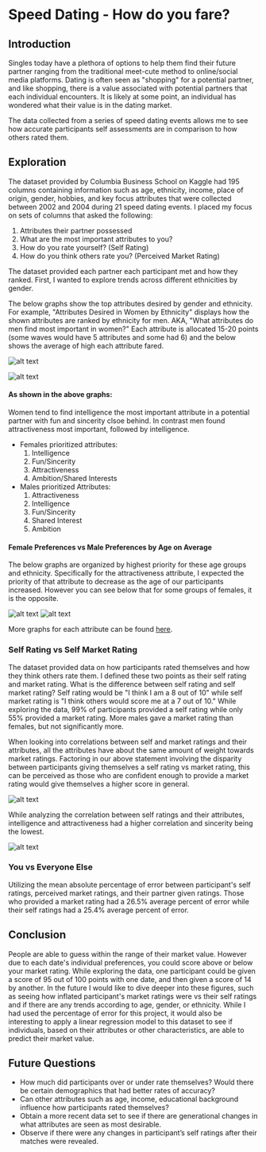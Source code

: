 # Speed Dating - How do you fare?
## Introduction 
Singles today have a plethora of options to help them find their future partner ranging from the traditional meet-cute method to online/social media platforms. Dating is often seen as "shopping" for a potential partner, and like shopping, there is a value associated with potential partners that each individual encounters. It is likely at some point, an individual has wondered what their value is in the dating market. 

The data collected from a series of speed dating events allows me to see how accurate participants self assessments are in comparison to how others rated them. 

## Exploration
The dataset provided by Columbia Business School on Kaggle had 195 columns containing information such as age, ethnicity, income, place of origin, gender, hobbies, and key focus attributes that were collected between 2002 and 2004 during 21 speed dating events. I placed my focus on sets of columns that asked the following:
  1. Attributes their partner possessed
  2. What are the most important attributes to you?
  3. How do you rate yourself? (Self Rating)
  4. How do you think others rate you? (Perceived Market Rating)

The dataset provided each partner each participant met and how they ranked. First, I wanted to explore trends across different ethnicities by gender. 

The below graphs show the top attributes desired by gender and ethnicity. For example, "Attributes Desired in Women by Ethnicity" displays how the shown attributes are ranked by ethnicity for men. AKA, "What attributes do men find most important in women?" Each attribute is allocated 15-20 points (some waves would have 5 attributes and some had 6) and the below shows the average of high each attribute fared.

![alt text](https://github.com/okwan91/Speed_dating/blob/main/images/Desired%20Attributes%20for%20Men.png?raw=True "Desired Attributes for Males")

![alt text](https://github.com/okwan91/Speed_dating/blob/main/images/Desired%20Attributes%20for%20Women.png?raw=True "Desired Attributes for Females")

#### As shown in the above graphs:
Women tend to find intelligence the most important attribute in a potential partner with fun and sincerity clsoe behind. In contrast men found attractiveness most important, followed by intelligence.

  * Females prioritized attributes:
    1. Intelligence
    2. Fun/Sincerity
    3. Attractiveness
    4. Ambition/Shared Interests
  * Males prioritized Attributes:
     1. Attractiveness
     2. Intelligence
     3. Fun/Sincerity
     4. Shared Interest
     5. Ambition 

#### Female Preferences vs Male Preferences by Age on Average
The below graphs are organized by highest priority for these age groups and ethnicity. Specifically for the attractiveness attribute, I expected the priority of that attribute to decrease as the age of our participants increased. However you can see below that for some groups of females, it is the opposite. 

![alt text](https://github.com/okwan91/Speed_dating/blob/main/images/f_attr1_1.png?raw=True "Female attractiveness priority") 
![alt text](https://github.com/okwan91/Speed_dating/blob/main/images/m_attr1_1.png?raw=True "Male attractiveness priority") 

More graphs for each attribute can be found [here](https://github.com/okwan91/Speed_dating/tree/main/images).

### Self Rating vs Self Market Rating
The dataset provided data on how participants rated themselves and how they think others rate them. I defined these two points as their self rating and market rating. What is the difference between self rating and self market rating? Self rating would be "I think I am a 8 out of 10" while self market rating is "I think others would score me at a 7 out of 10." While exploring the data, 99% of participants provided a self rating while only 55% provided a market rating. More males gave a market rating than females, but not significantly more. 

When looking into correlations between self and market ratings and their attributes, all the attributes have about the same amount of weight towards market ratings. Factoring in our above statement involving the disparity between participants giving themselves a self rating vs market rating, this can be perceived as those who are confident enough to provide a market rating would give themselves a higher score in general.

![alt text](https://github.com/okwan91/Speed_dating/blob/main/images/Corr_Market.png?raw=True "Market Correlation") 

While analyzing the correlation between self ratings and their attributes, intelligence and attractiveness had a higher correlation and sincerity being the lowest.

![alt text](https://github.com/okwan91/Speed_dating/blob/main/images/Corr_Self.png?raw=True "Self Correlation") 

### You vs Everyone Else
Utilizing the mean absolute percentage of error between participant's self ratings, perceived market ratings, and their partner given ratings. Those who provided a market rating had a 26.5% average percent of error while their self ratings had a 25.4% average percent of error. 

## Conclusion
People are able to guess within the range of their market value. However due to each date's individual preferences, you could score above or below your market rating. While exploring the data, one participant could be given a score of 95 out of 100 points with one date, and then given a score of 14 by another. In the future I would like to dive deeper into these figures, such as seeing how inflated participant's market ratings were vs their self ratings and if there are any trends according to age, gender, or ethnicity. While I had used the percentage of error for this project, it would also be interesting to apply a linear regression model to this dataset to see if individuals, based on their attributes or other characteristics, are able to predict their market value. 


## Future Questions
* How much did participants over or under rate themselves? Would there be certain demographics that had better rates of accuracy?
* Can other attributes such as age, income, educational background influence how participants rated themselves?
* Obtain a more recent data set to see if there are generational changes in what attributes are seen as most desirable. 
* Observe if there were any changes in participant’s self ratings after their matches were revealed.

